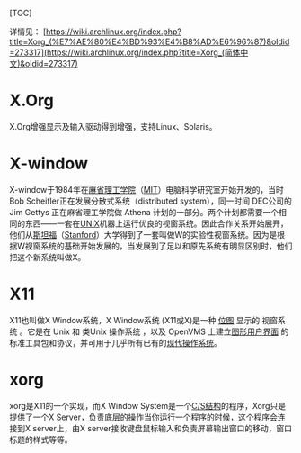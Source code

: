 [TOC]

详情见： [https://wiki.archlinux.org/index.php?title=Xorg_(%E7%AE%80%E4%BD%93%E4%B8%AD%E6%96%87)&oldid=273317](https://wiki.archlinux.org/index.php?title=Xorg_(简体中文)&oldid=273317) 

# X.Org

X.Org增强显示及输入驱动得到增强，支持Linux、Solaris。

# X-window

X-window于1984年在[麻省理工学院](https://baike.baidu.com/item/麻省理工学院)（[MIT](https://baike.baidu.com/item/MIT/31539)）电脑科学研究室开始开发的，当时Bob Scheifler正在发展分散式系统（distributed system），同一时间 DEC公司的 Jim Gettys 正在麻省理工学院做 Athena 计划的一部分。两个计划都需要一个相同的东西——一套在[UNIX](https://baike.baidu.com/item/UNIX/219943)机器上运行优良的视窗系统。因此合作关系开始展开，他们从[斯坦福](https://baike.baidu.com/item/斯坦福/3298)（[Stanford](https://baike.baidu.com/item/Stanford/8480101)）大学得到了一套叫做W的实验性视窗系统。因为是根据W视窗系统的基础开始发展的，当发展到了足以和原先系统有明显区别时，他们把这个新系统叫做X。

# X11

 X11也叫做X Window系统，X Window系统 (X11或X)是一种 [位图](https://baike.baidu.com/item/位图/1017781) 显示的 视窗系统 。它是在 Unix 和 类Unix 操作系统 ，以及 OpenVMS 上建立[图形用户界面](https://baike.baidu.com/item/图形用户界面/3352324) 的标准工具包和协议，并可用于几乎所有已有的[现代操作系统](https://baike.baidu.com/item/现代操作系统/7109908)。 

# xorg

xorg是X11的一个实现，而X Window System是一个[C/S结构](https://baike.baidu.com/item/C%2FS结构/4868476)的程序，Xorg只是提供了一个X Server，负责底层的操作当你运行一个程序的时候，这个程序会连接到X server上，由X server接收键盘鼠标输入和负责屏幕输出窗口的移动，窗口标题的样式等等。
